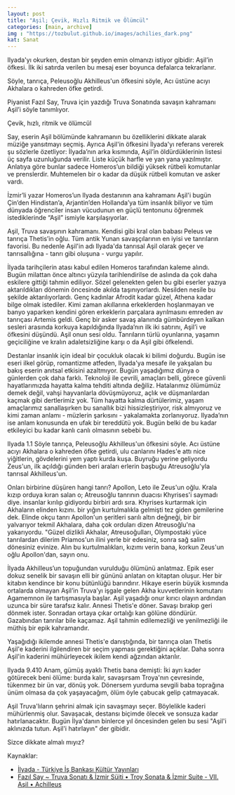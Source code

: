 ```yaml
---
layout: post
title: "Aşil; Çevik, Hızlı Ritmik ve Ölümcül"
categories: [main, archive]
img : "https://tozbulut.github.io/images/achilies_dark.png"
kat: Sanat
---
```


Ilyada'yı okurken, destan bir şeyden emin olmanızı istiyor gibidir: Aşil’in öfkesi. İlk iki satırda verilen bu mesaj eser boyunca defalarca tekrarlanır.

<div class="cerceve">Söyle, tanrıça, Peleusoğlu Akhilleus'un öfkesini söyle,
Acı üstüne acıyı Akhalara o kahreden öfke getirdi.
</div>

Piyanist Fazıl Say, Truva için yazdığı Truva Sonatında savaşın kahramanı Aşil’i söyle tanımlıyor. 

Çevik, hızlı, ritmik ve ölümcül

Say, eserin Aşil bölümünde kahramanın bu özelliklerini dikkate alarak müziğe yansıtmayı seçmiş. Ayrıca Aşil'in öfkesini İlyada'yı referans vererek şu sözlerle özetliyor: İlyada’nın arka kısmında, Aşil’in öldürdüklerinin listesi üç sayfa uzunluğunda verilir. Liste küçük harfle ve yan yana yazılmıştır. Anlatıya göre bunlar sadece Homeros’un bildiği yüksek rütbeli komutanlar ve prenslerdir. Muhtemelen bir o kadar da düşük rütbeli komutan ve asker vardı. 

İzmir’li yazar Homeros’un Ilyada destanının ana kahramanı Aşil'i bugün Çin’den Hindistan’a, Arjantin’den Hollanda’ya tüm insanlık biliyor ve tüm dünyada öğrenciler insan vücudunun en güçlü tentonunu öğrenmek istediklerinde “Aşil” ismiyle karşılaşıyorlar.

Aşil, Truva savaşının kahramanı. Kendisi gibi kral olan babası Peleus ve tanrıça Thetis’in oğlu. Tüm antik Yunan savaşçılarının en iyisi ve tanrıların favorisi. Bu nedenle Aşil'in adı Ilyada'da tanrısal Aşil olarak geçer ve tanrısallığına - tanrı gibi oluşuna - vurgu yapılır. 

İlyada tarihçilerin atası kabul edilen Homeros tarafından kaleme alındı. Bugün milattan önce altıncı yüzyıla tarihlendirilse de aslında da çok daha eskilere gittiği tahmin ediliyor. Sözel gelenekten gelen bu gibi eserler yazıya aktarıldıkları dönemin öncesinde akılda taşınıyorlardı. Nesilden nesile bu şekilde aktarılıyorlardı. Genç kadınlar Afrodit kadar güzel, Athena kadar bilge olmak istediler. Kimi zaman akıllarına erkeklerden hoşlanmayan ve banyo yaparken kendini gören erkeklerin parçalara ayrılmasını emreden av tanrıçası Artemis geldi. Genç bir asker savaş alanında gümbürdeyen kalkan sesleri arasında korkuya kapıldığında Ilyada’nın ilk iki satırını, Aşil’i ve öfkesini düşündü. Aşil onun sesi oldu. Tanrıların türlü oyunlarına, yaşamın geçiciliğine ve kralın adaletsizliğine karşı o da Aşil gibi öfkelendi.

Destanlar insanlık için ideal bir çocukluk olacak ki bilimi doğurdu. Bugün ise eseri ilkel görüp, romantizme atfeden, Ilyada'ya mesafe ile yakşalan bu bakış eserin anıtsal etkisini azaltmıyor. Bugün yaşadığımız dünya o günlerden çok daha farklı. Teknoloji ile çevrili, amaçları belli, görece güvenli hayatlarımızda hayatta kalma tehditi altında değiliz. Hatalarımız ölümümüz demek değil, vahşi hayvanlarla dövüşmüyoruz, açlık ve düşmanlardan kaçmak gibi dertlerimiz yok. Tüm hayatta kalma dürtülerimiz, yaşam amaçlarımız sanallaşırken bu sanallık bizi hissizleştiriyor, risk almıyoruz ve kimi zaman anlamı - müzlerin şarkısını - yakalamakta zorlanıyoruz. Ilyada’nın ise anlam konusunda en ufak bir tereddütü yok. Bugün belki de bu kadar etkileyici bu kadar kanlı canlı olmasının sebebi bu.

<div class="cerceve">Ilyada 1.1
Söyle tanrıça, Peleusoğlu Akhilleus'un öfkesini söyle.
Acı üstüne acıyı Akhalara o kahreden öfke getirdi,
ulu canlarını Hades'e attı nice yiğitlerin,
gövdelerini yem yaptı kurda kuşa.
Buyruğu yerine geliyordu Zeus'un,
ilk açıldığı günden beri araları
erlerin başbuğu Atreusoğlu'yla tanrısal Akhilleus'un.

Onları birbirine düşüren hangi tanrı?
Apollon, Leto ile Zeus'un oğlu.
Krala kızıp orduya kıran salan o;
Atreusoğlu tanrının duacısı Khyrises'i saymadı diye.
insanlar kırılıp gidiyordu birbiri ardı sıra.
Khyrises kurtarmak için Akhaların elinden kızını.
bir yığın kurtulmalıkla gelmişti tez giden gemilerine dek.
Elinde okçu tanrı Apollon'un şeritleri sarılı altın değneği,
bir bir yalvarıyor tekmil Akhalara,
daha çok orduları dizen Atreusoğlu'na yakarıyordu.
"Güzel dizlikli Akhalar, Atreusoğulları,
Olympostaki yüce tanrılardan dilerim
Priamos'un ilini yerle bir edesiniz,
sonra sağ salim dönesiniz evinize.
Alın bu kurtulmalıkları, kızımı verin bana,
korkun Zeus'un oğlu Apollon'dan, sayın onu.
</div>

İlyada Akhilleus’un topuğundan vurulduğu ölümünü anlatmaz. Epik eser dokuz senelik bir savaşın elli bir gününü anlatan on kitaptan oluşur. Her bir kitabın kendince bir konu bütünlüğü barındırır. Hikaye eserin büyük kısmında ortalarda olmayan Aşil’in Truva’yı işgale gelen Akha kuvvetlerinin komutanı Agamemnon ile tartışmasıyla başlar. Aşil yaşadığı onur kırıcı olayın ardından uzunca bir süre tarafsız kalır. Annesi Thetis'e döner. Savaşı bırakıp geri dönmek ister. Sonradan ortaya çıkar ortalığı kan gölüne döndürür. Gazabından tanrılar bile kaçamaz. Aşil tahmin edilemezliği ve yenilmezliği ile müthiş bir epik kahramandır. 

Yaşağıdığı ikilemde annesi Thetis'e danıştığında, bir tanrıça olan Thetis Aşil'e kaderini ilgilendiren bir seçim yapması gerektiğini açıklar. 
Daha sonra Aşil'in kaderini mühürleyecek ikilem kendi ağzından aktarılır.

<div class="cerceve">Ilyada 9.410
Anam, gümüş ayaklı Thetis bana demişti:
İki ayrı kader götürecek beni ölüme:
burda kalır, savaşırsam Troya'nın çevresinde,
tükenmez bir ün var, dönüş yok.
Dönersem yurduma sevgili baba toprağına
ünüm olmasa da çok yaşayacağım,
ölüm öyle çabucak gelip çatmayacak.
</div>

Aşil Truva'lıların şehrini almak için savaşmayı seçer. Böylelikle kaderi mühürlenmiş olur. Savaşacak, destansı biçimde ölecek ve sonsuza kadar hatırlanacaktır. Bugün İlya'danın binlerce yıl öncesinden gelen bu sesi "Aşil'i aklınızda tutun. Aşil'i hatırlayın" der gibidir.

Sizce dikkate almalı mıyız?

Kaynaklar:
* [İlyada - Türkiye İş Bankası Kültür Yayınları](https://www.amazon.com.tr/%C4%B0lyada-Hasan-Y%C3%BCcel-Klasikler-Dizisi/dp/6053321044)
* [Fazıl Say ~ Truva Sonatı & İzmir Süiti • Troy Sonata & İzmir Suite - VII. Aşil • Achilleus](https://www.youtube.com/watch?v=5RJZ_NcxrBM&t=3165s)

